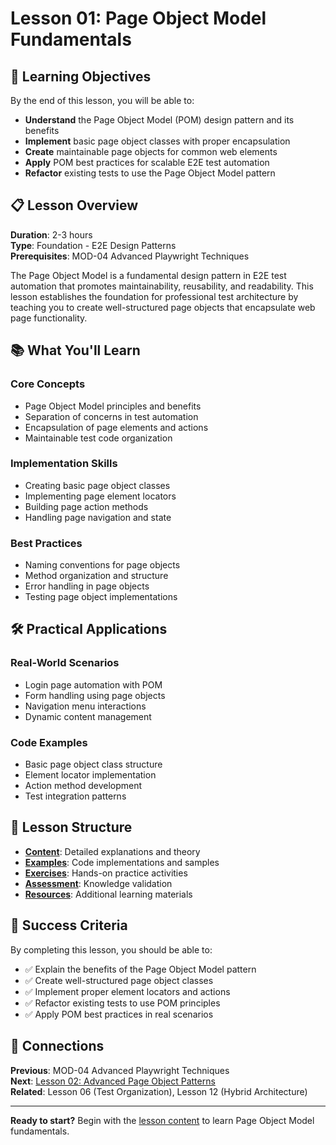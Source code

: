 # Lesson 01: Page Object Model Fundamentals

## 🎯 Learning Objectives

By the end of this lesson, you will be able to:
- **Understand** the Page Object Model (POM) design pattern and its benefits
- **Implement** basic page object classes with proper encapsulation
- **Create** maintainable page objects for common web elements
- **Apply** POM best practices for scalable E2E test automation
- **Refactor** existing tests to use the Page Object Model pattern

## 📋 Lesson Overview

**Duration**: 2-3 hours  
**Type**: Foundation - E2E Design Patterns  
**Prerequisites**: MOD-04 Advanced Playwright Techniques

The Page Object Model is a fundamental design pattern in E2E test automation that promotes maintainability, reusability, and readability. This lesson establishes the foundation for professional test architecture by teaching you to create well-structured page objects that encapsulate web page functionality.

## 📚 What You'll Learn

### **Core Concepts**
- Page Object Model principles and benefits
- Separation of concerns in test automation
- Encapsulation of page elements and actions
- Maintainable test code organization

### **Implementation Skills**
- Creating basic page object classes
- Implementing page element locators
- Building page action methods
- Handling page navigation and state

### **Best Practices**
- Naming conventions for page objects
- Method organization and structure
- Error handling in page objects
- Testing page object implementations

## 🛠️ Practical Applications

### **Real-World Scenarios**
- Login page automation with POM
- Form handling using page objects
- Navigation menu interactions
- Dynamic content management

### **Code Examples**
- Basic page object class structure
- Element locator implementation
- Action method development
- Test integration patterns

## 📁 Lesson Structure

- **[Content](content.md)**: Detailed explanations and theory
- **[Examples](examples/)**: Code implementations and samples
- **[Exercises](exercises/)**: Hands-on practice activities
- **[Assessment](assessment.md)**: Knowledge validation
- **[Resources](../../../MOD-01_Foundations/lessons/lesson-01-html-document-structure/resources.md)**: Additional learning materials

## 🎯 Success Criteria

By completing this lesson, you should be able to:
- ✅ Explain the benefits of the Page Object Model pattern
- ✅ Create well-structured page object classes
- ✅ Implement proper element locators and actions
- ✅ Refactor existing tests to use POM principles
- ✅ Apply POM best practices in real scenarios

## 🔗 Connections

**Previous**: MOD-04 Advanced Playwright Techniques  
**Next**: [Lesson 02: Advanced Page Object Patterns](../lesson-02-advanced-page-object-patterns/)  
**Related**: Lesson 06 (Test Organization), Lesson 12 (Hybrid Architecture)

---

**Ready to start?** Begin with the [lesson content](content.md) to learn Page Object Model fundamentals.